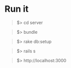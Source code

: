 Run it
======

   > $> cd server

   > $> bundle

   > $> rake db:setup

   > $> rails s

   > $> http://localhost:3000


